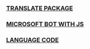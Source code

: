 ### [TRANSLATE PACKAGE](https://www.npmjs.com/package/@vitalets/google-translate-api)

### [MICROSOFT BOT WITH JS](https://docs.microsoft.com/en-us/azure/bot-service/javascript/bot-builder-javascript-quickstart?view=azure-bot-service-4.0)

### [LANGUAGE CODE](http://www.mathguide.de/info/tools/languagecode.html)